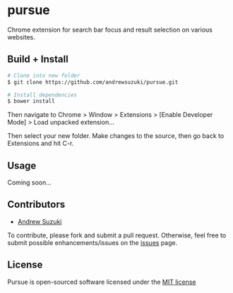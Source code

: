 # pursue

Chrome extension for search bar focus and result selection on various websites.

## Build + Install

```sh
# Clone into new folder
$ git clone https://github.com/andrewsuzuki/pursue.git

# Install dependencies
$ bower install
```

Then navigate to Chrome > Window > Extensions > [Enable Developer Mode] > Load unpacked extension...

Then select your new folder. Make changes to the source, then go back to Extensions and hit C-r.

## Usage

Coming soon...

## Contributors

* [Andrew Suzuki](http://andrewsuzuki.com)

To contribute, please fork and submit a pull request. Otherwise, feel free to submit possible enhancements/issues on the [issues](https://github.com/andrewsuzuki/pursue/issues) page.

## License

Pursue is open-sourced software licensed under the [MIT license](http://opensource.org/licenses/MIT)
